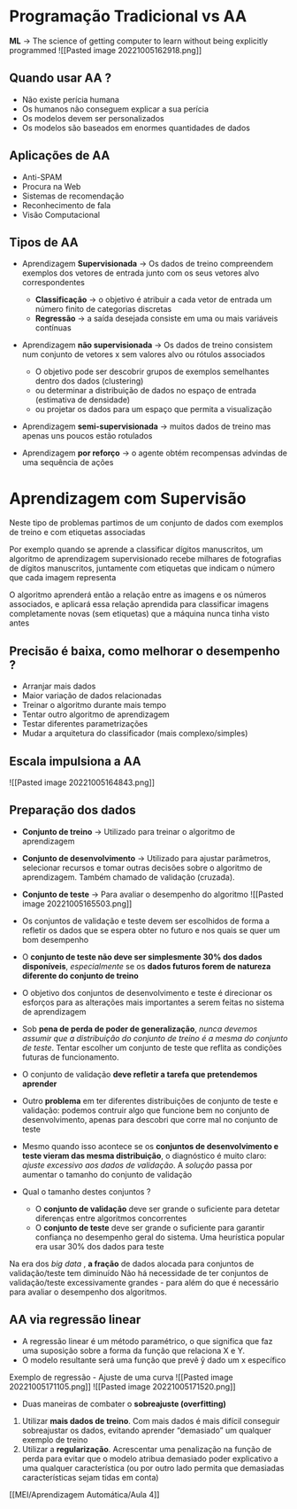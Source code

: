 # Programação Tradicional vs AA
**ML** -> The science of getting computer to learn without being explicitly programmed
![[Pasted image 20221005162918.png]]

## Quando usar AA ?
- Não existe perícia humana
- Os humanos não conseguem explicar a sua perícia
- Os modelos devem ser personalizados
- Os modelos são baseados em enormes quantidades de dados

## Aplicações de AA
- Anti-SPAM
- Procura na Web
- Sistemas de recomendação
- Reconhecimento de fala
- Visão Computacional

## Tipos de AA
- Aprendizagem **Supervisionada** -> Os dados de treino compreendem exemplos dos vetores de entrada junto com os seus vetores alvo correspondentes
	- **Classificação** -> o objetivo é atribuir a cada vetor de entrada um número finito de categorias discretas
	- **Regressão** -> a saída desejada consiste em uma ou mais variáveis contínuas

- Aprendizagem **não supervisionada** -> Os dados de treino consistem num conjunto de vetores x sem valores alvo ou rótulos associados
	- O objetivo pode ser descobrir grupos de exemplos semelhantes dentro dos dados (clustering)
	- ou determinar a distribuição de dados no espaço de entrada (estimativa de densidade)
	- ou projetar os dados para um espaço que permita a visualização

- Aprendizagem **semi-supervisionada** -> muitos dados de treino mas apenas uns poucos estão rotulados
- Aprendizagem **por reforço** -> o agente obtém recompensas advindas de uma sequência de ações

# Aprendizagem com Supervisão
Neste tipo de problemas partimos de um conjunto de dados com exemplos de treino e com etiquetas associadas

Por exemplo quando se aprende a classificar dígitos manuscritos, um algoritmo de aprendizagem supervisionado recebe milhares de fotografias de dígitos manuscritos, juntamente com etiquetas que indicam o número que cada imagem representa

O algoritmo aprenderá então a relação entre as imagens e os números associados, e aplicará essa relação aprendida para classificar imagens completamente novas (sem etiquetas) que a máquina nunca tinha visto antes

## Precisão é baixa, como melhorar o desempenho ?
- Arranjar mais dados
- Maior variação de dados relacionadas
- Treinar o algoritmo durante mais tempo
- Tentar outro algoritmo de aprendizagem
- Testar diferentes parametrizações
- Mudar a arquitetura do classificador (mais complexo/simples)

## Escala impulsiona a AA
![[Pasted image 20221005164843.png]]

## Preparação dos dados
- **Conjunto de treino** -> Utilizado para treinar o algoritmo de aprendizagem
- **Conjunto de desenvolvimento** -> Utilizado para ajustar parâmetros, selecionar recursos e tomar outras decisões sobre o algoritmo de aprendizagem. Também chamado de validação (cruzada).
- **Conjunto de teste** -> Para avaliar o desempenho do algoritmo
![[Pasted image 20221005165503.png]]

- Os conjuntos de validação e teste devem ser escolhidos de forma a refletir os dados que se espera obter no futuro e nos quais se quer um bom desempenho
- O **conjunto de teste não deve ser simplesmente 30% dos dados disponíveis**, *especialmente* se os **dados futuros forem de natureza diferente do conjunto de treino**
- O objetivo dos conjuntos de desenvolvimento e teste é direcionar os esforços para as alterações mais importantes a serem feitas no sistema de aprendizagem
- Sob **pena de perda de poder de generalização**, *nunca devemos assumir que a distribuição do conjunto de treino é a mesma do conjunto de teste*. Tentar escolher um conjunto de teste que reflita as condições futuras de funcionamento.

- O conjunto de validação **deve refletir a tarefa que pretendemos aprender**
- Outro **problema** em ter diferentes distribuições de conjunto de teste e validação: podemos contruir algo que funcione bem no conjunto de desenvolvimento, apenas para descobri que corre mal no conjunto de teste
- Mesmo quando isso acontece se os **conjuntos de desenvolvimento e teste vieram das mesma distribuição**, o diagnóstico é muito claro: *ajuste excessivo aos dados de validação*. A *solução* passa por aumentar o tamanho do conjunto de validação

- Qual o tamanho destes conjuntos ? 
	- O **conjunto de validação** deve ser grande o suficiente para detetar diferenças entre algoritmos concorrentes
	- O **conjunto de teste** deve ser grande o suficiente para garantir confiança no desempenho geral do sistema. Uma heurística popular era usar 30% dos dados para teste

Na era dos *big data* , **a fração** de dados alocada para conjuntos de validação/teste tem diminuído 
Não há necessidade de ter conjuntos de validação/teste excessivamente grandes - para além do que é necessário para avaliar o desempenho dos algoritmos.

## AA via regressão linear
- A regressão linear é um método paramétrico, o que significa que faz uma suposição sobre a forma da função que relaciona X e Y.
- O modelo resultante será uma função que prevê ŷ dado um x específico

Exemplo de regressão - Ajuste de uma curva
![[Pasted image 20221005171105.png]]
![[Pasted image 20221005171520.png]]

- Duas maneiras de combater o **sobreajuste (overfitting)**
1) Utilizar **mais dados de treino**. Com mais dados é mais difícil conseguir sobreajustar os dados, evitando aprender “demasiado” um qualquer exemplo de treino
2) Utilizar a **regularização**. Acrescentar uma penalização na função de perda para evitar que o modelo atribua demasiado poder explicativo a uma qualquer característica (ou por outro lado permita que demasiadas características sejam tidas em conta)

[[MEI/Aprendizagem Automática/Aula 4]]